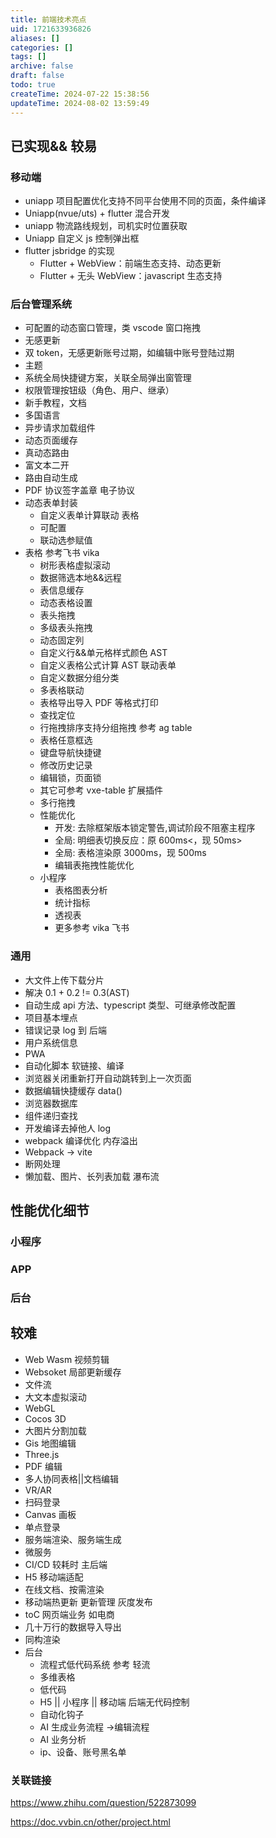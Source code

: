 ```yaml
---
title: 前端技术亮点
uid: 1721633936826
aliases: []
categories: []
tags: []
archive: false
draft: false
todo: true
createTime: 2024-07-22 15:38:56
updateTime: 2024-08-02 13:59:49
---
```


## 已实现&& 较易

### 移动端

- uniapp 项目配置优化支持不同平台使用不同的页面，条件编译
- Uniapp(nvue/uts) + flutter 混合开发
- uniapp 物流路线规划，司机实时位置获取
- Uniapp 自定义 js 控制弹出框
- flutter jsbridge 的实现
    - Flutter + WebView：前端生态支持、动态更新
    - Flutter + 无头 WebView：javascript 生态支持

### 后台管理系统

- 可配置的动态窗口管理，类 vscode 窗口拖拽
- 无感更新
- 双 token，无感更新账号过期，如编辑中账号登陆过期
- 主题
- 系统全局快捷键方案，关联全局弹出窗管理
- 权限管理按钮级（角色、用户、继承）
- 新手教程，文档
- 多国语言
- 异步请求加载组件
- 动态页面缓存
- 真动态路由
- 富文本二开
- 路由自动生成
- PDF 协议签字盖章 电子协议
- 动态表单封装
    - 自定义表单计算联动 表格
    - 可配置
    - 联动选参赋值
- 表格 参考飞书 vika
    - 树形表格虚拟滚动
    - 数据筛选本地&&远程
    - 表信息缓存
    - 动态表格设置
    - 表头拖拽
    - 多级表头拖拽
    - 动态固定列
    - 自定义行&&单元格样式颜色 AST
    - 自定义表格公式计算 AST 联动表单
    - 自定义数据分组分类
    - 多表格联动
    - 表格导出导入 PDF 等格式打印
    - 查找定位
    - 行拖拽排序支持分组拖拽 参考 ag table
    - 表格任意框选
    - 键盘导航快捷键
    - 修改历史记录
    - 编辑锁，页面锁
    - 其它可参考 vxe-table 扩展插件
    - 多行拖拽
    - 性能优化
        - 开发: 去除框架版本锁定警告,调试阶段不阻塞主程序
        - 全局: 明细表切换反应：原 600ms<，现 50ms>
        - 全局: 表格渲染原 3000ms，现 500ms
        - 编辑表拖拽性能优化
    - 小程序
        - 表格图表分析
        - 统计指标
        - 透视表
        - 更多参考 vika 飞书

### 通用

- 大文件上传下载分片
- 解决 0.1 + 0.2 != 0.3(AST)
- 自动生成 api 方法、typescript 类型、可继承修改配置
- 项目基本埋点
- 错误记录 log 到 后端
- 用户系统信息
- PWA
- 自动化脚本 软链接、编译
- 浏览器关闭重新打开自动跳转到上一次页面
- 数据编辑快捷缓存 data()
- 浏览器数据库
- 组件递归查找
- 开发编译去掉他人 log
- webpack 编译优化 内存溢出
- Webpack -> vite
- 断网处理
- 懒加载、图片、长列表加载 瀑布流

## 性能优化细节

### 小程序

### APP

### 后台

## 较难

- Web Wasm 视频剪辑
- Websoket 局部更新缓存
- 文件流
- 大文本虚拟滚动
- WebGL
- Cocos 3D
- 大图片分割加载
- Gis 地图编辑
- Three.js
- PDF 编辑
- 多人协同表格||文档编辑
- VR/AR
- 扫码登录
- Canvas 画板
- 单点登录
- 服务端渲染、服务端生成
- 微服务
- CI/CD 较耗时 主后端
- H5 移动端适配
- 在线文档、按需渲染
- 移动端热更新 更新管理 灰度发布
- toC 网页端业务 如电商
- 几十万行的数据导入导出
- 同构渲染
- 后台
    - 流程式低代码系统 参考 轻流
    - 多维表格
    - 低代码
    - H5 || 小程序 || 移动端 后端无代码控制
    - 自动化钩子
    - AI 生成业务流程 ->编辑流程
    - AI 业务分析
    - ip、设备、账号黑名单

### 关联链接

<https://www.zhihu.com/question/522873099>

<https://doc.vvbin.cn/other/project.html>
